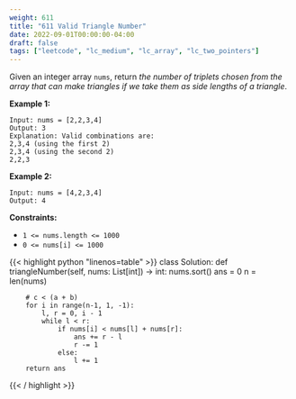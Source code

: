 ```yaml
---
weight: 611
title: "611 Valid Triangle Number"
date: 2022-09-01T00:00:00-04:00
draft: false
tags: ["leetcode", "lc_medium", "lc_array", "lc_two_pointers"]
---
```


Given an integer array `nums`, return _the number of triplets chosen from the array that can make triangles if we take them as side lengths of a triangle_.

**Example 1:**
```
Input: nums = [2,2,3,4]
Output: 3
Explanation: Valid combinations are: 
2,3,4 (using the first 2)
2,3,4 (using the second 2)
2,2,3
```
**Example 2:**
```
Input: nums = [4,2,3,4]
Output: 4
```

**Constraints:**
- `1 <= nums.length <= 1000`
- `0 <= nums[i] <= 1000`

<div class="tabs"></div>
<div class="tab-content">
<div id="python" class="lang">
{{< highlight python "linenos=table" >}}
class Solution:
    def triangleNumber(self, nums: List[int]) -> int:
        nums.sort()
        ans = 0
        n = len(nums)
        
        # c < (a + b)
        for i in range(n-1, 1, -1):
            l, r = 0, i - 1
            while l < r:
                if nums[i] < nums[l] + nums[r]:
                    ans += r - l
                    r -= 1
                else:
                    l += 1
        return ans
{{< / highlight >}}
</div>
</div>
